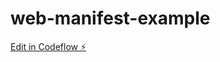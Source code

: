 # web-manifest-example

[Edit in Codeflow ⚡️](https://stackblitz.com/~/github.com/dhrn/web-manifest-example)